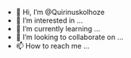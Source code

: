 - 👋 Hi, I’m @Quirinuskolhoze
- 👀 I’m interested in ...
- 🌱 I’m currently learning ...
- 💞️ I’m looking to collaborate on ...
- 📫 How to reach me ...

<!---
Quirinuskolhoze/Quirinuskolhoze is a ✨ special ✨ repository because its `README.md` (this file) appears on your GitHub profile.
You can click the Preview link to take a look at your changes.
--->
